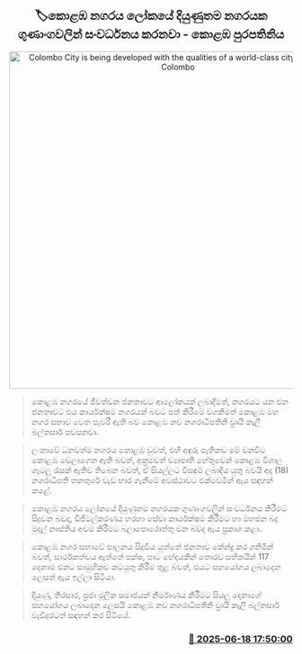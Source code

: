 <p align='center'><b><h2 align='center' title='Colombo City is being developed with the qualities of a world-class city - Mayor of Colombo'>🏷කොළඹ නගරය ලෝකයේ දියුණුතම නගරයක ගුණාංගවලින් සංවර්ධනය කරනවා - කොළඹ පුරපතිනිය</h2></b></p>
<p align='center'><img src='https://helakuru.sgp1.cdn.digitaloceanspaces.com/esana/images/lib/vai-kali.jpg' width='600' alt='Colombo City is being developed with the qualities of a world-class city - Mayor of Colombo'></p>

> කොළඹ නගරයේ ජීවත්වන ජනතාවට ආලෝකයක් ලබාදීමත්, නගරයට යන එන ජනතාවට එය කාර්යක්ෂම නගරයක් බවට පත් කිරීමේ වගකීමත් කොළඹ මහ නගර සභාව වෙත පැවරී ඇති බව කොළඹ නව නගරාධිපතිනි ව්‍රායි කැලී බල්තසාර් පවසනවා.

> ලංකාවේ ධනවත්ම නගරය කොළඹ වුවත්, එහි අඳුරු පැතිකඩ මේ වනවිට කොළඹ වෙලාගෙන ඇති බවත්, අක්‍රමවත් ව්‍යාපෘති හේතුවෙන් කොළඹ විශාල ගැටලු රැසක් ඇතිව තිබෙන බවත්, ඒ සියල්ලට විසඳුම් ලබාදිය යුතු බවයි අද (18) නගරාධිපති තනතුරේ වැඩ භාර ගැනීමේ අවස්ථා‍වට එක්වෙමින් ඇය සඳහන් කළේ.

> කොළඹ නගරය ලෝකයේ දියුණුතම නගරයක ගුණාංගවලින් සංවර්ධනය කිරීමට සිදුවන බවද, ඩිජිටල්කරණය හරහා සේවා කාර්යක්ෂම කිරීමට හා මහජන බදු මුදල් නාස්තිය අවම කිරීමට බලාපොරොත්තු වන බවද ඇය ප්‍රකාශ කළා.

> කොළඹ නගර සභාවේ පාලනය සිදුවිය යුත්තේ ජනතාව කේන්ද්‍ර කර ගනිමින් බවත්, සාර්ථකත්වය ඇත්තේ පක්ෂ, පාට භේදයකින් තොරව සභිකයින් 117 දෙනාම එකට සාමුහිකව කටයුතු කිරීම තුළ බවත්, එයට සහයෝගය ලබාදෙන ලෙසත් ඇය ඉල්ලා සිටියා.

> දියුණු, තිරසාර, ප්‍රජා මූලික සමාජයක් නිර්මාණය කිරීමට සියලු දෙනාගේ සහයෝගය ලබාදෙන ලෙසයි කොළඹ නව නගරාධිපතිනි ව්‍රායි කැලී බල්තසාර් වැඩිදුරටත් සඳහන් කර සිටියේ.



<h3 align='right'><a href='https://www.helakuru.lk/esana/p/111134/'>📅 2025-06-18 17:50:00</a></h3>
